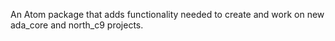 An Atom package that adds functionality needed to create and work on new ada_core and north_c9 projects.